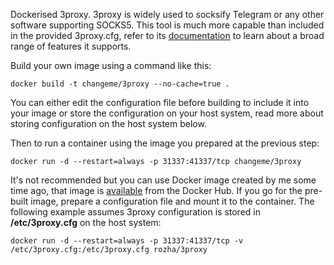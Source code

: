 Dockerised 3proxy.  3proxy is widely used to socksify Telegram or any other software supporting SOCKS5.  This tool is much more capable than included in the provided 3proxy.cfg, refer to its [documentation](https://3proxy.ru/documents) to learn about a broad range of features it supports.

Build your own image using a command like this:

`docker build -t changeme/3proxy --no-cache=true .`

You can either edit the configuration file before building to include it into your image or store the configuration on your host system, read more about storing configuration on the host system below.

Then to run a container using the image you prepared at the previous step:

`docker run -d --restart=always -p 31337:41337/tcp changeme/3proxy`

It's not recommended but you can use Docker image created by me some time ago, that image is [available](https://hub.docker.com/r/rozha/3proxy) from the Docker Hub.  If you go for the pre-built image, prepare a configuration file and mount it to the container.  The following example assumes 3proxy configuration is stored in **/etc/3proxy.cfg** on the host system:

`docker run -d --restart=always -p 31337:41337/tcp -v /etc/3proxy.cfg:/etc/3proxy.cfg rozha/3proxy`
